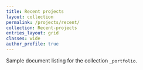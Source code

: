 ```yaml
---
title: Recent projects
layout: collection
permalink: /projects/recent/
collection: Recent-projects
entries_layout: grid
classes: wide
author_profile: true
---
```


Sample document listing for the collection `_portfolio`.
